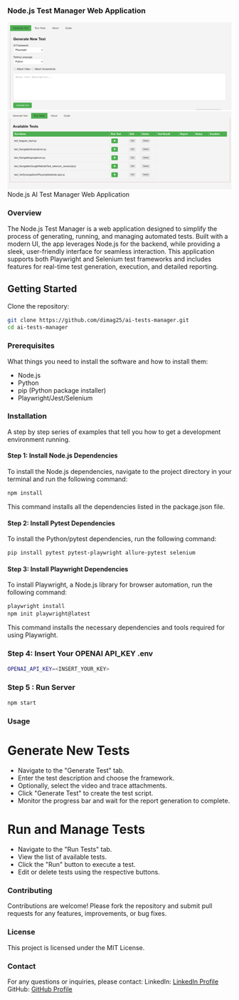 ### Node.js Test Manager Web Application
![alt text](image-1.png)
![alt text](image-2.png)
Node.js AI Test Manager Web Application

### Overview
The Node.js Test Manager is a web application designed to simplify the process of generating, running, and managing automated tests. Built with a modern UI, the app leverages Node.js for the backend, while providing a sleek, user-friendly interface for seamless interaction. This application supports both Playwright and Selenium test frameworks and includes features for real-time test generation, execution, and detailed reporting.

## Getting Started
Clone the repository:

```bash
git clone https://github.com/dimag25/ai-tests-manager.git
cd ai-tests-manager
```
### Prerequisites

What things you need to install the software and how to install them:

- Node.js
- Python
- pip (Python package installer)
- Playwright/Jest/Selenium

### Installation

A step by step series of examples that tell you how to get a development environment running.

#### Step 1: Install Node.js Dependencies

To install the Node.js dependencies, navigate to the project directory in your terminal and run the following command:

```bash
npm install
```
This command installs all the dependencies listed in the package.json file.

#### Step 2: Install Pytest Dependencies
To install the Python/pytest dependencies, run the following command:
```bash
pip install pytest pytest-playwright allure-pytest selenium
```

#### Step 3: Install Playwright Dependencies
To install Playwright, a Node.js library for browser automation, run the following command:
```bash
playwright install
npm init playwright@latest
```
This command installs the necessary dependencies and tools required for using Playwright.


### Step 4: Insert Your OPENAI API_KEY .env
```bash
OPENAI_API_KEY=<INSERT_YOUR_KEY>
```

### Step 5 : Run Server
```bash
npm start
```

### Usage
# Generate New Tests
- Navigate to the "Generate Test" tab.
- Enter the test description and choose the framework.
- Optionally, select the video and trace attachments.
- Click "Generate Test" to create the test script.
- Monitor the progress bar and wait for the report generation to complete.

# Run and Manage Tests
- Navigate to the "Run Tests" tab.
- View the list of available tests.
- Click the "Run" button to execute a test.
- Edit or delete tests using the respective buttons.

### Contributing
Contributions are welcome! Please fork the repository and submit pull requests for any features, improvements, or bug fixes.


### License
This project is licensed under the MIT License.


### Contact
For any questions or inquiries, please contact:
LinkedIn: [LinkedIn Profile](https://www.linkedin.com/in/dima-gurevich-7b184194/)
GitHub: [GitHub Profile](https://github.com/dimag25)
